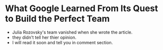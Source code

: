 # What Google Learned From Its Quest to Build the Perfect Team

* Julia Rozovsky's team vanished when she wrote the article.
* they didn't tell her thier opinion.
* I will read it soon and tell you in comment section.